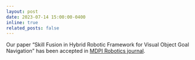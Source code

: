 ```yaml
---
layout: post
date: 2023-07-14 15:00:00-0400
inline: true
related_posts: false
---
```


Our paper “Skill Fusion in Hybrid Robotic Framework for Visual Object Goal Navigation” has been accepted in <a href='robotics | An Open Access Journal from MDPI'>MDPI Robotics journal</a>.
